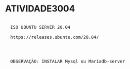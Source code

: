 # ATIVIDADE3004
<pre>

  ISO UBUNTU SERVER 20.04

  https://releases.ubuntu.com/20.04/

  
</pre>

<pre>

  OBSERVAÇÃO: INSTALAR Mysql ou Mariadb-server
</pre>
